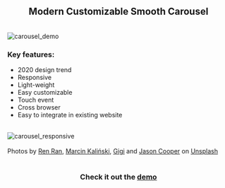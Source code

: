 <h2 style="text-align: center">Modern Customizable Smooth Carousel</h2>
<br>
<img src="https://www.valerioageno.com/demo_assets/demo.gif" alt="carousel_demo">

<br>
<h3>Key features:</h3>
<ul>
    <li>2020 design trend</li>
    <li>Responsive</li>
    <li>Light-weight</li>
    <li>Easy customizable</li>
    <li>Touch event</li>
    <li>Cross browser</li>
    <li>Easy to integrate in existing website</li>
</ul>
<br>
<img src="https://www.valerioageno.com/demo_assets/carousel_responsive.jpg" alt="carousel_responsive">
<br>
<br>
<span>Photos by <a href="https://unsplash.com/@renran?utm_source=unsplash&amp;utm_medium=referral&amp;utm_content=creditCopyText">Ren Ran</a>, <a href="https://unsplash.com/@marcinkalinski?utm_source=unsplash&amp;utm_medium=referral&amp;utm_content=creditCopyText">Marcin Kaliński</a>, <a href="https://unsplash.com/@ling_gigi?utm_source=unsplash&amp;utm_medium=referral&amp;utm_content=creditCopyText">Gigi</a> and <a href="https://unsplash.com/@salty_sandals?utm_source=unsplash&amp;utm_medium=referral&amp;utm_content=creditCopyText">Jason Cooper</a> on <a href="https://unsplash.com/s/photos/statue-asia?utm_source=unsplash&amp;utm_medium=referral&amp;utm_content=creditCopyText">Unsplash</a></span>
<br>
<br>
<h3 style="text-align: center">Check it out the <a href="https://www.valerioageno.com/demo/carousel">demo</a></h3>